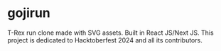 # gojirun

T-Rex run clone made with SVG assets. Built in React JS/Next JS. This project is dedicated to Hacktoberfest 2024 and all its contributors.

